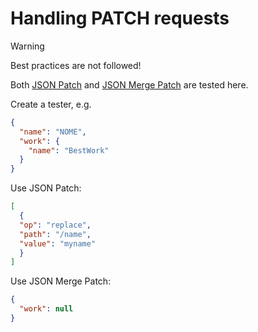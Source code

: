 # Handling PATCH requests

> [!WARNING]
> Best practices are not followed!

Both [JSON Patch](https://datatracker.ietf.org/doc/html/rfc6902) and [JSON Merge Patch](https://datatracker.ietf.org/doc/html/rfc7396) are tested here.

Create a tester, e.g.
```json
{
  "name": "NOME",
  "work": {
    "name": "BestWork"
  }
}
```

Use JSON Patch:
```json
[
  {
  "op": "replace",
  "path": "/name",
  "value": "myname"
  }
]
```

Use JSON Merge Patch:
```json
{
  "work": null
}
```